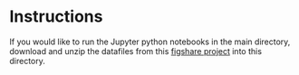 # Instructions
If you would like to run the Jupyter python notebooks in the main directory, download and unzip the datafiles from this [figshare project](https://figshare.com/projects/Metagenome_functional_clustering/187989) into this directory.
